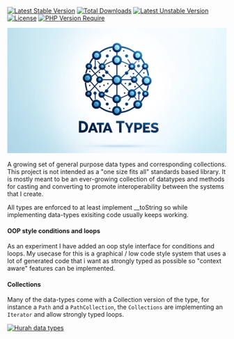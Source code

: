 [![Latest Stable Version](http://poser.pugx.org/hurah/canvas-api/v)](https://packagist.org/packages/hurah/canvas-api) 
[![Total Downloads](http://poser.pugx.org/hurah/canvas-api/downloads)](https://packagist.org/packages/hurah/canvas-api) 
[![Latest Unstable Version](http://poser.pugx.org/hurah/canvas-api/v/unstable)](https://packagist.org/packages/hurah/canvas-api) 
[![License](http://poser.pugx.org/hurah/canvas-api/license)](https://packagist.org/packages/hurah/canvas-api) 
[![PHP Version Require](http://poser.pugx.org/hurah/canvas-api/require/php)](https://packagist.org/packages/hurah/canvas-api)

<p align="center"><a href="https://packagist.org/packages/hurah/data-types" target="_blank">
    <img src="https://raw.githubusercontent.com/antonboutkam/data-types/main/assets/logo.webp" alt="Hurah Data Types logo">
</a>
</p>
A growing set of general purpose data types and corresponding collections. This project is not 
intended as a "one size fits all" standards based library. It is mostly meant to be an ever-growing collection of 
datatypes and methods for casting and converting to promote interoperability between the systems that I create. 

All types are enforced to at least implement __toString so while implementing data-types exisiting code usually keeps
working.


#### OOP style conditions and loops
As an experiment I have added an oop style interface for conditions and loops. My usecase for this is a graphical / 
low code style system that uses a lot of generated code that i want as strongly typed  as possible so 
"context aware" features can be implemented. 


#### Collections
Many of the data-types come with a Collection version of the type, for instance a ```Path``` and a ```PathCollection```, 
the ```Collections``` are implementing an ```Iterator``` and allow strongly typed loops. 


[![Hurah data types](https://circleci.com/gh/antonboutkam/data-types.svg?style=svg)](https://github.com/antonboutkam/data-types)

